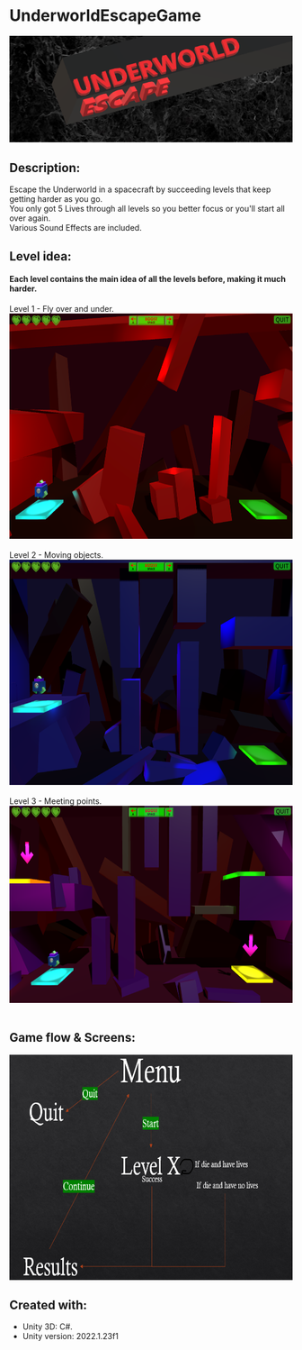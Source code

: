 # UnderworldEscapeGame
<img src = "README_files/game_ban.png">

## Description:
Escape the Underworld in a spacecraft by succeeding levels that keep getting harder as you go. <br />
You only got 5 Lives through all levels so you better focus or you'll start all over again. <br />
Various Sound Effects are included. <br />

## Level idea:
#### Each level contains the main idea of all the levels before, making it much harder. <br />
Level 1 - Fly over and under. <br />
<img src = "README_files/lvl1.png" height="400"> <br /> <br />
Level 2 - Moving objects. <br />
<img src = "README_files/lvl2.png" height="400"> <br /> <br />
Level 3 - Meeting points. <br />
<img src = "README_files/lvl3.png" height="350"> <br /> <br />

## Game flow & Screens:
<img src = "README_files/game flow.png" height="400">

## Created with:
* Unity 3D: C#.
* Unity version: 2022.1.23f1 
